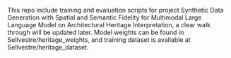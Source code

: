 This repo include training and evaluation scripts for project Synthetic Data Generation with Spatial and Semantic Fidelity for Multimodal Large Language Model on Architectural Heritage Interpretation, a clear walk through will be updated later.
Model weights can be found in Sellvestre/heritage_weights, and training dataset is avaliable at Sellvestre/heritage_dataset.
